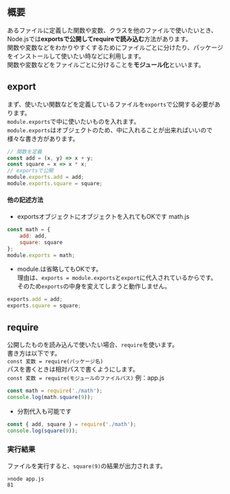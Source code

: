 ## 概要
あるファイルに定義した関数や変数、クラスを他のファイルで使いたいとき、Node.jsでは**exportsで公開してrequireで読み込む**方法があります。  
関数や変数などをわかりやすくするためにファイルごとに分けたり、パッケージをインストールして使いたい時などに利用します。  
関数や変数などをファイルごとに分けることを**モジュール化**といいます。

## export
まず、使いたい関数などを定義しているファイルを`exports`で公開する必要があります。  
`module.exports`で中に使いたいものを入れます。  
`module.exports`はオブジェクトのため、中に入れることが出来ればいいので様々な書き方があります。
```javascript:math.js
// 関数を定義
const add = (x, y) => x + y;
const square = x => x * x;
// exportsで公開
module.exports.add = add;
module.exports.square = square;
```
#### 他の記述方法
- exportsオブジェクトにオブジェクトを入れてもOKです
  math.js
```javascript
const math = {
    add: add,
    square: square
};
module.exports = math;
```
- module.は省略してもOKです。  
理由は、`exports = module.exports`と`export`に代入されているからです。  
そのため`exports`の中身を変えてしまうと動作しません。
```javascript
exports.add = add;
exports.square = square;
```

## require
公開したものを読み込んで使いたい場合、`require`を使います。  
書き方は以下です。  
`const 変数 = require(パッケージ名)`  
パスを書くときは相対パスで書くようにします。  
`const 変数 = require(モジュールのファイルパス)`
例：app.js
```javascript
const math = require('./math');
console.log(math.square(9));
```

- 分割代入も可能です
```javascript
const { add, square } = require('./math');
console.log(square(9));
```
### 実行結果
ファイルを実行すると、`square(9)`の結果が出力されます。
```
>node app.js
81
```
